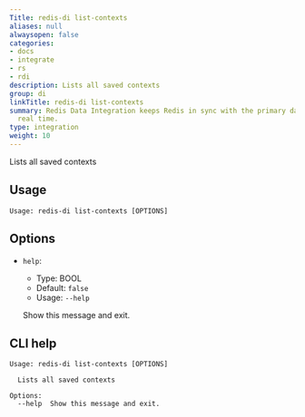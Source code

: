 ```yaml
---
Title: redis-di list-contexts
aliases: null
alwaysopen: false
categories:
- docs
- integrate
- rs
- rdi
description: Lists all saved contexts
group: di
linkTitle: redis-di list-contexts
summary: Redis Data Integration keeps Redis in sync with the primary database in near
  real time.
type: integration
weight: 10
---
```


Lists all saved contexts

## Usage

```
Usage: redis-di list-contexts [OPTIONS]
```

## Options

- `help`:

  - Type: BOOL
  - Default: `false`
  - Usage: `--help`

  Show this message and exit.

## CLI help

```
Usage: redis-di list-contexts [OPTIONS]

  Lists all saved contexts

Options:
  --help  Show this message and exit.
```
